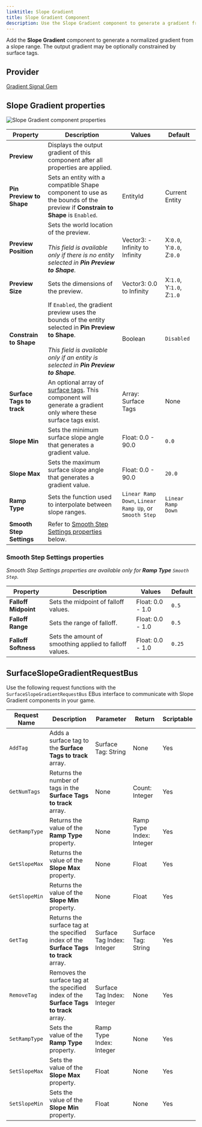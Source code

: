 ```yaml
---
linktitle: Slope Gradient
title: Slope Gradient Component
description: Use the Slope Gradient component to generate a gradient from a range of surface slopes in Open 3D Engine (O3DE).
---
```


Add the **Slope Gradient** component to generate a normalized gradient from a slope range.  The output gradient may be optionally constrained by surface tags.

## Provider

[Gradient Signal Gem](/docs/user-guide/gems/reference/utility/gradient-signal)

## Slope Gradient properties

![Slope Gradient component properties](/images/user-guide/components/reference/gradients/slope-gradient-component.png)

| Property | Description | Values | Default |
|-|-|-|-|
| **Preview** | Displays the output gradient of this component after all properties are applied. | | |
| **Pin Preview to Shape** | Sets an entity with a compatible Shape component to use as the bounds of the preview if **Constrain to Shape** is `Enabled`. | EntityId | Current Entity |
| **Preview Position** | Sets the world location of the preview.<br> <br>*This field is available only if there is no entity selected in **Pin Preview to Shape**.* | Vector3: -Infinity to Infinity | X:`0.0`, Y:`0.0`, Z:`0.0` |
| **Preview Size** | Sets the dimensions of the preview. | Vector3: 0.0 to Infinity | X:`1.0`, Y:`1.0`, Z:`1.0` |
| **Constrain to Shape** | If `Enabled`, the gradient preview uses the bounds of the entity selected in **Pin Preview to Shape**.<br> <br>*This field is available only if an entity is selected in **Pin Preview to Shape**.* | Boolean | `Disabled` |
| **Surface Tags to track** | An optional array of [surface tags](/docs/user-guide/gems/reference/environment/surface-data).  This component will generate a gradient only where these surface tags exist. | Array: Surface Tags | None |
| **Slope Min** | Sets the minimum surface slope angle that generates a gradient value. | Float: 0.0 - 90.0 | `0.0` |
| **Slope Max** | Sets the maximum surface slope angle that generates a gradient value. | Float: 0.0 - 90.0 | `20.0` |
| **Ramp Type** | Sets the function used to interpolate between slope ranges. | `Linear Ramp Down`, `Linear Ramp Up`, or `Smooth Step` | `Linear Ramp Down` |
| **Smooth Step Settings** | Refer to [Smooth Step Settings properties](#smooth-step-settings-properties) below. 

### Smooth Step Settings properties
*Smooth Step Settings properties are available only for **Ramp Type** `Smooth Step`.*

| Property | Description | Values | Default |
|-|-|-|-|
| **Falloff Midpoint** | Sets the midpoint of falloff values. | Float: 0.0 - 1.0 | `0.5` |
| **Falloff Range** | Sets the range of falloff. | Float: 0.0 - 1.0 | `0.5` |
| **Falloff Softness** | Sets the amount of smoothing applied to falloff values. | Float: 0.0 - 1.0 | `0.25` |

## SurfaceSlopeGradientRequestBus

Use the following request functions with the `SurfaceSlopeGradientRequestBus` EBus interface to communicate with Slope Gradient components in your game.

| Request Name | Description | Parameter | Return | Scriptable |
|-|-|-|-|-|
| `AddTag` | Adds a surface tag to the **Surface Tags to track** array. | Surface Tag: String | None | Yes |
| `GetNumTags` | Returns the number of tags in the **Surface Tags to track** array. | None | Count: Integer | Yes |
| `GetRampType` | Returns the value of the **Ramp Type** property. | None | Ramp Type Index: Integer | Yes |
| `GetSlopeMax` | Returns the value of the **Slope Max** property. | None | Float | Yes |
| `GetSlopeMin` | Returns the value of the **Slope Min** property. | None | Float | Yes |
| `GetTag` | Returns the surface tag at the specified index of the **Surface Tags to track** array. | Surface Tag Index: Integer | Surface Tag: String | Yes |
| `RemoveTag` | Removes the surface tag at the specified index of the **Surface Tags to track** array. | Surface Tag Index: Integer | None | Yes |
| `SetRampType` | Sets the value of the **Ramp Type** property. | Ramp Type Index: Integer | None | Yes |
| `SetSlopeMax` | Sets the value of the **Slope Max** property. | Float | None | Yes |
| `SetSlopeMin` | Sets the value of the **Slope Min** property. | Float | None | Yes |
